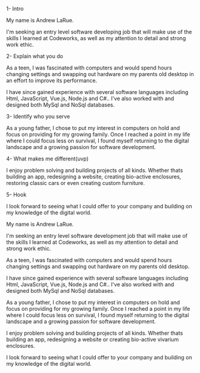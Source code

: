 <!-- 5 steps for an elevator pitch -->

1- Intro 
  <!-- optional sentence with my name / One sentence about who i am -->
My name is Andrew LaRue.

I'm seeking an entry level software developing job that will make use of the skills I learned at Codeworks, as well as my attention to detail and strong work ethic.  




2- Explain what you do
  <!-- Two sentences about highlighting what problems i can solve, abilities i have -->
As a teen, I was fascinated with computers and would spend hours changing settings and swapping out hardware on my parents old desktop in an effort to improve its performance.

I have since gained experience with several software languages including Html, JavaScript, Vue.js, Node.js and C#..  I've also worked with and designed both MySql and NoSql databases.





3- Identify who you serve
  <!-- 1-2 sentences on why i want to work there/ be a software dev in general. -->
As a young father, I chose to put my interest in computers on hold and focus on providing for my growing family.  Once I reached a point in my life where I could focus less on survival, I found myself returning to the digital landscape and a growing passion for software development.




4- What makes me different(uvp)
  <!-- what do i have thats related but sets me apart -->

I enjoy problem solving and building projects of all kinds.  Whether thats building an app, redesigning a website, creating bio-active enclosures, restoring classic cars or even creating custom furniture.



5- Hook
  <!-- Thought provoking/ closing thought-->

I look forward to seeing what I could offer to your company and building on my knowledge of the digital world.








<!-- Combine and create a universal version, as well as a few tailored ones for higher interest targets -->



<!-- test zone -->


My name is Andrew LaRue.

I'm seeking an entry level software development job that will make use of the skills I learned at Codeworks, as well as my attention to detail and strong work ethic.  

As a teen, I was fascinated with computers and would spend hours changing settings and swapping out hardware on my parents old desktop.

I have since gained experience with several software languages including Html, JavaScript, Vue.js, Node.js and C#..  I've also worked with and designed both MySql and NoSql databases.

As a young father, I chose to put my interest in computers on hold and focus on providing for my growing family.  Once I reached a point in my life where I could focus less on survival, I found myself returning to the digital landscape and a growing passion for software development.

I enjoy problem solving and building projects of all kinds.  Whether thats building an app, redesigning a website or creating bio-active vivarium enclosures.

I look forward to seeing what I could offer to your company and building on my knowledge of the digital world.